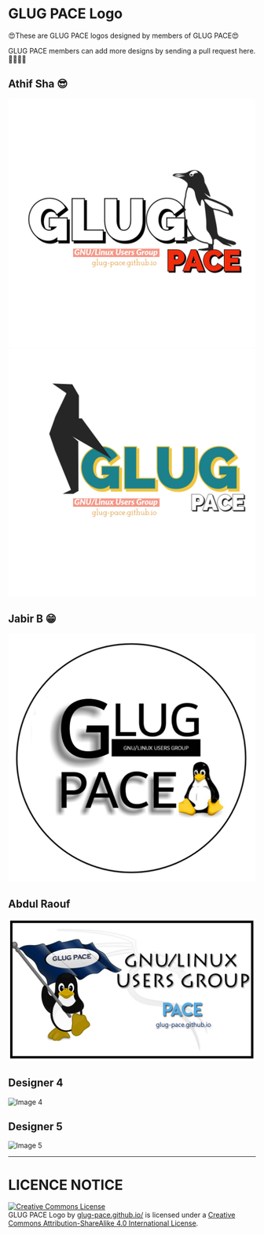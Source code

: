 # GLUG PACE Logo

😍These are GLUG PACE logos designed by members of GLUG PACE😍

GLUG PACE members can add more designs by sending a pull request here.🎉🎉🎉🎉


## Athif Sha 😎
<img alt="ATHIF" src="Image/GLUG2.png"/>
<img alt="ATHIF" src="Image/GLUG3.jpeg"/>

## Jabir B 😁
<img alt="JABIR" src="Image/GLUG1.png" />

## Abdul Raouf
<img alt="Image 3" src="Image/sticker.jpg" />

## Designer 4
<img alt="Image 4" src="Image/pic4.png" />

## Designer 5
<img alt="Image 5" src="Image/pic5.png" />



-------------------------------------------------------------------------------------------------------------------------------------------
# LICENCE NOTICE

<a rel="license" href="http://creativecommons.org/licenses/by-sa/4.0/"><img alt="Creative Commons License" style="border-width:0" src="https://i.creativecommons.org/l/by-sa/4.0/88x31.png" /></a><br /><span xmlns:dct="http://purl.org/dc/terms/" href="http://purl.org/dc/dcmitype/StillImage" property="dct:title" rel="dct:type">GLUG PACE Logo</span> by <a xmlns:cc="http://creativecommons.org/ns#" href="glug-pace.github.io/" property="cc:attributionName" rel="cc:attributionURL">glug-pace.github.io/</a> is licensed under a <a rel="license" href="http://creativecommons.org/licenses/by-sa/4.0/">Creative Commons Attribution-ShareAlike 4.0 International License</a>.
